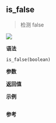 ## is_false

> 检测 false

![](https://img.shields.io/badge/-Boolean-blue)

**语法**

`is_false(boolean)`

**参数**

**返回值**

**示例**

```js

```

**参考**
